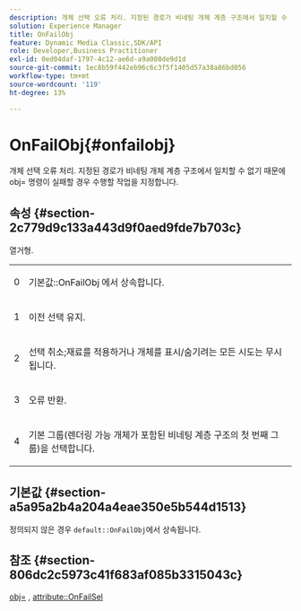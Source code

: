 ```yaml
---
description: 개체 선택 오류 처리. 지정된 경로가 비네팅 개체 계층 구조에서 일치할 수 없기 때문에 obj= 명령이 실패할 경우 수행할 작업을 지정합니다.
solution: Experience Manager
title: OnFailObj
feature: Dynamic Media Classic,SDK/API
role: Developer,Business Practitioner
exl-id: 0ed04daf-1797-4c12-ae6d-a9a008de9d1d
source-git-commit: 1ec8b59f442eb96c6c3f5f1405d57a38a86bd056
workflow-type: tm+mt
source-wordcount: '119'
ht-degree: 13%

---
```


# OnFailObj{#onfailobj}

개체 선택 오류 처리. 지정된 경로가 비네팅 개체 계층 구조에서 일치할 수 없기 때문에 obj= 명령이 실패할 경우 수행할 작업을 지정합니다.

## 속성 {#section-2c779d9c133a443d9f0aed9fde7b703c}

열거형.

<table id="simpletable_538B76AB784D4DEE9B8021A6BDCE06AB"> 
 <tr class="strow"> 
  <td class="stentry"> <p>0 </p> </td> 
  <td class="stentry"> <p><span class="codeph"> 기본값::OnFailObj </span>에서 상속합니다. </p> </td> 
 </tr> 
 <tr class="strow"> 
  <td class="stentry"> <p>1 </p> </td> 
  <td class="stentry"> <p>이전 선택 유지. </p> </td> 
 </tr> 
 <tr class="strow"> 
  <td class="stentry"> <p>2 </p> </td> 
  <td class="stentry"> <p>선택 취소;재료를 적용하거나 개체를 표시/숨기려는 모든 시도는 무시됩니다. </p> </td> 
 </tr> 
 <tr class="strow"> 
  <td class="stentry"> <p>3 </p> </td> 
  <td class="stentry"> <p>오류 반환. </p> </td> 
 </tr> 
 <tr class="strow"> 
  <td class="stentry"> <p>4 </p> </td> 
  <td class="stentry"> <p>기본 그룹(렌더링 가능 개체가 포함된 비네팅 계층 구조의 첫 번째 그룹)을 선택합니다. </p> </td> 
 </tr> 
</table>

## 기본값 {#section-a5a95a2b4a204a4eae350e5b544d1513}

정의되지 않은 경우 `default::OnFailObj`에서 상속됩니다.

## 참조 {#section-806dc2c5973c41f683af085b3315043c}

[obj=](../../../../../ir-api/http-protocol/image-rendering-api-ref/c-ir-http-protocol-ref/c-ir-http-protocol-command-reference/r-ir-obj.md#reference-31e7dac7931b4e0eb3c7589f120a1e6a) ,  [attribute::OnFailSel](../../../../../ir-api/material-cat/image-rendering-api-ref/c-ir-material-catalog/c-ir-attributes-reference/r-ir-onfailsel.md#reference-f95e4a4a3c02412b87a2b0acca8a5513)
